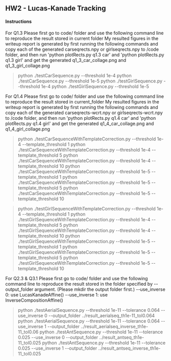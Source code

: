 ## HW2 - Lucas-Kanade Tracking

#### Instructions
For Q1.3 Please first go to code/ folder and use the following command line to reproduce the result stored in current folder
My resulted figures in the writeup report is generated by first running the following commands and copy each of the generated carseqrects.npy or girlseqrects.npy to /code folder, 
and then run 'python plotRects.py q1.3 car' and 'python plotRects.py q1.3 girl' and get the generated q1_3_car_collage.png and q1_3_girl_collage.png
> python ./testCarSequence.py --threshold 1e-4
> python ./testCarSequence.py --threshold 1e-5
> python ./testGirlSequence.py --threshold 1e-4
> python ./testGirlSequence.py --threshold 1e-5

For Q1.4 Please first go to code/ folder and use the following command line to reproduce the result stored in current_folder
My resulted figures in the writeup report is generated by first running the following commands and copy each of the generated carseqrects-wcrt.npy or girlseqrects-wcrt.npy to /code folder, 
and then run 'python plotRects.py q1.4 car' and 'python plotRects.py q1.4 girl' and get the generated q1_4_car_collage.png and q1_4_girl_collage.png
> python ./testCarSequenceWithTemplateCorrection.py --threshold 1e-4 --template_threshold 1
> python ./testCarSequenceWithTemplateCorrection.py --threshold 1e-4 --template_threshold 5
> python ./testCarSequenceWithTemplateCorrection.py --threshold 1e-4 --template_threshold 10
> python ./testCarSequenceWithTemplateCorrection.py --threshold 1e-5 --template_threshold 1
> python ./testCarSequenceWithTemplateCorrection.py --threshold 1e-5 --template_threshold 5
> python ./testCarSequenceWithTemplateCorrection.py --threshold 1e-5 --template_threshold 10

> python ./testGirlSequenceWithTemplateCorrection.py --threshold 1e-4 --template_threshold 1
> python ./testGirlSequenceWithTemplateCorrection.py --threshold 1e-4 --template_threshold 5
> python ./testGirlSequenceWithTemplateCorrection.py --threshold 1e-4 --template_threshold 10
> python ./testGirlSequenceWithTemplateCorrection.py --threshold 1e-5 --template_threshold 1
> python ./testGirlSequenceWithTemplateCorrection.py --threshold 1e-5 --template_threshold 5
> python ./testGirlSequenceWithTemplateCorrection.py --threshold 1e-5 --template_threshold 10

For Q2.3 & Q3.1 Please first go to code/ folder and use the following command line to reproduce the result stored in the folder specified by --output_folder argument. (Please mkdir the output folder first.)
--use_inverse 0: use LucasKanadeAffine()
--use_inverse 1: use InverseCompositionAffine()

> python ./testAerialSequence.py --threshold 1e-11 --tolerance 0.064 --use_inverse 0 --output_folder ../result_aerialseq_th1e-11_tol0.064
> python ./testAerialSequence.py --threshold 1e-11 --tolerance 0.064 --use_inverse 1 --output_folder ../result_aerialseq_inverse_th1e-11_tol0.06
> python ./testAntSequence.py --threshold 1e-11 --tolerance 0.025 --use_inverse 0 --output_folder ../result_antseq_th1e-11_tol0.025
> python ./testAntSequence.py --threshold 1e-11 --tolerance 0.025 --use_inverse 1 --output_folder ../result_antseq_inverse_th1e-11_tol0.025